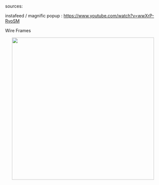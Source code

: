 sources:

instafeed / magnific popup :
https://www.youtube.com/watch?v=wwXrP-RvoSM

Wire Frames 
<p align="center">
  <img src="https://user-images.githubusercontent.com/42528266/50569456-8f89e300-0d1a-11e9-8a5b-b85b550dbb0f.png" width="460" height-"auto"/>
</p>
<p align="center">

</p>
<p align="center">

<p>
<!-- ![june-mockup-mainpage](https://user-images.githubusercontent.com/42528266/50569456-8f89e300-0d1a-11e9-8a5b-b85b550dbb0f.png)
  ![june-mockup-privatereadingspage](https://user-images.githubusercontent.com/42528266/50569461-a2041c80-0d1a-11e9-8219-1b2cbc8ed87a.png)
  ![june-mockup-faqpage](https://user-images.githubusercontent.com/42528266/50569471-c7912600-0d1a-11e9-967b-bc516e459a3c.png) -->
